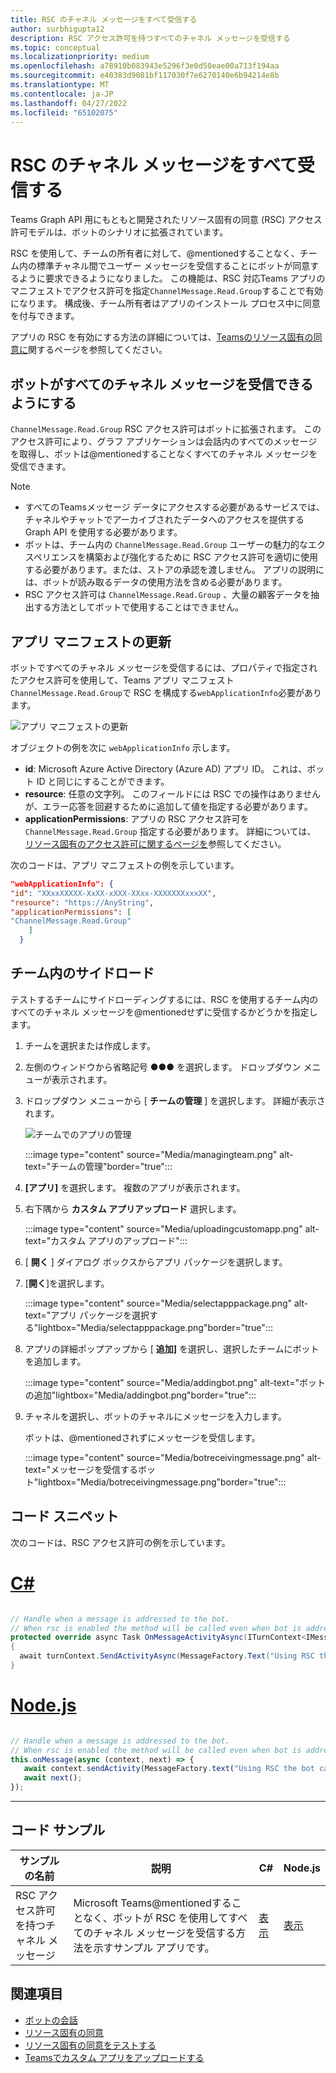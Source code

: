 ```yaml
---
title: RSC のチャネル メッセージをすべて受信する
author: surbhigupta12
description: RSC アクセス許可を持つすべてのチャネル メッセージを受信する
ms.topic: conceptual
ms.localizationpriority: medium
ms.openlocfilehash: a78910b083943e5296f3e0d50eae00a713f194aa
ms.sourcegitcommit: e40383d9081bf117030f7e6270140e6b94214e8b
ms.translationtype: MT
ms.contentlocale: ja-JP
ms.lasthandoff: 04/27/2022
ms.locfileid: "65102075"
---
```

# <a name="receive-all-channel-messages-with-rsc"></a>RSC のチャネル メッセージをすべて受信する

Teams Graph API 用にもともと開発されたリソース固有の同意 (RSC) アクセス許可モデルは、ボットのシナリオに拡張されています。

RSC を使用して、チームの所有者に対して、@mentionedすることなく、チーム内の標準チャネル間でユーザー メッセージを受信することにボットが同意するように要求できるようになりました。 この機能は、RSC 対応Teams アプリのマニフェストでアクセス許可を指定`ChannelMessage.Read.Group`することで有効になります。 構成後、チーム所有者はアプリのインストール プロセス中に同意を付与できます。

アプリの RSC を有効にする方法の詳細については、[Teamsのリソース固有の同意に](/microsoftteams/platform/graph-api/rsc/resource-specific-consent#update-your-teams-app-manifest)関するページを参照してください。

## <a name="enable-bots-to-receive-all-channel-messages"></a>ボットがすべてのチャネル メッセージを受信できるようにする

`ChannelMessage.Read.Group` RSC アクセス許可はボットに拡張されます。 このアクセス許可により、グラフ アプリケーションは会話内のすべてのメッセージを取得し、ボットは@mentionedすることなくすべてのチャネル メッセージを受信できます。

> [!NOTE]
>
> * すべてのTeamsメッセージ データにアクセスする必要があるサービスでは、チャネルやチャットでアーカイブされたデータへのアクセスを提供するGraph API を使用する必要があります。
> * ボットは、チーム内の `ChannelMessage.Read.Group` ユーザーの魅力的なエクスペリエンスを構築および強化するために RSC アクセス許可を適切に使用する必要があります。または、ストアの承認を渡しません。 アプリの説明には、ボットが読み取るデータの使用方法を含める必要があります。
> * RSC アクセス許可は `ChannelMessage.Read.Group` 、大量の顧客データを抽出する方法としてボットで使用することはできません。

## <a name="update-app-manifest"></a>アプリ マニフェストの更新

ボットですべてのチャネル メッセージを受信するには、プロパティで指定されたアクセス許可を使用して、Teams アプリ マニフェスト`ChannelMessage.Read.Group`で RSC を構成する`webApplicationInfo`必要があります。

![アプリ マニフェストの更新](~/bots/how-to/conversations/Media/appmanifest.png)


オブジェクトの例を次に `webApplicationInfo` 示します。

* **id**: Microsoft Azure Active Directory (Azure AD) アプリ ID。 これは、ボット ID と同じにすることができます。
* **resource**: 任意の文字列。 このフィールドには RSC での操作はありませんが、エラー応答を回避するために追加して値を指定する必要があります。
* **applicationPermissions**: アプリの RSC アクセス許可を `ChannelMessage.Read.Group` 指定する必要があります。 詳細については、 [リソース固有のアクセス許可に関するページを](/microsoftteams/platform/graph-api/rsc/resource-specific-consent#resource-specific-permissions)参照してください。

次のコードは、アプリ マニフェストの例を示しています。

```json
"webApplicationInfo": {
"id": "XXxxXXXXX-XxXX-xXXX-XXxx-XXXXXXXxxxXX",
"resource": "https://AnyString",
"applicationPermissions": [
"ChannelMessage.Read.Group"
    ]
  }
```

## <a name="sideload-in-a-team"></a>チーム内のサイドロード

テストするチームにサイドローディングするには、RSC を使用するチーム内のすべてのチャネル メッセージを@mentionedせずに受信するかどうかを指定します。

1. チームを選択または作成します。
1. 左側のウィンドウから省略記号 &#x25CF;&#x25CF;&#x25CF; を選択します。 ドロップダウン メニューが表示されます。
1. ドロップダウン メニューから [ **チームの管理** ] を選択します。 詳細が表示されます。

   ![チームでのアプリの管理](~/bots/how-to/conversations/Media/managingteam.png)

      :::image type="content" source="Media/managingteam.png" alt-text="チームの管理"border="true":::

1. **[アプリ]** を選択します。 複数のアプリが表示されます。
1. 右下隅から **カスタム アプリアップロード** 選択します。

      :::image type="content" source="Media/uploadingcustomapp.png" alt-text="カスタム アプリのアップロード":::
  
1. [ **開く** ] ダイアログ ボックスからアプリ パッケージを選択します。
1. [**開く**]を選択します。

      :::image type="content" source="Media/selectapppackage.png" alt-text="アプリ パッケージを選択する"lightbox="Media/selectapppackage.png"border="true":::

1. アプリの詳細ポップアップから [ **追加]** を選択し、選択したチームにボットを追加します。

      :::image type="content" source="Media/addingbot.png" alt-text="ボットの追加"lightbox="Media/addingbot.png"border="true":::

1. チャネルを選択し、ボットのチャネルにメッセージを入力します。

    ボットは、@mentionedされずにメッセージを受信します。

      :::image type="content" source="Media/botreceivingmessage.png" alt-text="メッセージを受信するボット"lightbox="Media/botreceivingmessage.png"border="true":::

## <a name="code-snippets"></a>コード スニペット

次のコードは、RSC アクセス許可の例を示しています。

# <a name="c"></a>[C#](#tab/dotnet)

```csharp

// Handle when a message is addressed to the bot. 
// When rsc is enabled the method will be called even when bot is addressed without being @mentioned
protected override async Task OnMessageActivityAsync(ITurnContext<IMessageActivity> turnContext, CancellationToken cancellationToken)
{
  await turnContext.SendActivityAsync(MessageFactory.Text("Using RSC the bot can recieve messages across channels in team without being @mentioned."));
}
```

# <a name="nodejs"></a>[Node.js](#tab/nodejs)

```javascript

// Handle when a message is addressed to the bot. 
// When rsc is enabled the method will be called even when bot is addressed without being @mentioned
this.onMessage(async (context, next) => {
   await context.sendActivity(MessageFactory.text("Using RSC the bot can recieve messages across channles in team without being @mentioned."))
   await next();
});
```

---

## <a name="code-sample"></a>コード サンプル

| サンプルの名前 | 説明 | C# |Node.js|
|-------------|-------------|------|----|
|RSC アクセス許可を持つチャネル メッセージ| Microsoft Teams@mentionedすることなく、ボットが RSC を使用してすべてのチャネル メッセージを受信する方法を示すサンプル アプリです。| [表示](https://github.com/OfficeDev/Microsoft-Teams-Samples/tree/main/samples/bot-receive-channel-messages-withRSC/csharp) | [表示](https://github.com/OfficeDev/Microsoft-Teams-Samples/tree/main/samples/bot-receive-channel-messages-withRSC/nodejs) |

## <a name="see-also"></a>関連項目

* [ボットの会話](/microsoftteams/platform/bots/how-to/conversations/conversation-basics)
* [リソース固有の同意](/microsoftteams/resource-specific-consent)
* [リソース固有の同意をテストする](/microsoftteams/platform/graph-api/rsc/test-resource-specific-consent)
* [Teamsでカスタム アプリをアップロードする](~/concepts/deploy-and-publish/apps-upload.md)
